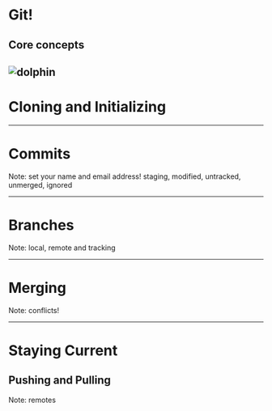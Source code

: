 # Git!

## Core concepts
![dolphin](https://33.media.tumblr.com/cd4154ce620f37f5d4b086d7b9f25a3d/tumblr_mscfz4m53a1rtdxk1o1_400.gif)
---

# Cloning and Initializing

---

# Commits

Note:
set your name and email address!
staging, modified, untracked, unmerged, ignored

---

# Branches

Note:
local, remote and tracking

---

# Merging

Note:
conflicts!

---

# Staying Current

## Pushing and Pulling

Note:
remotes

